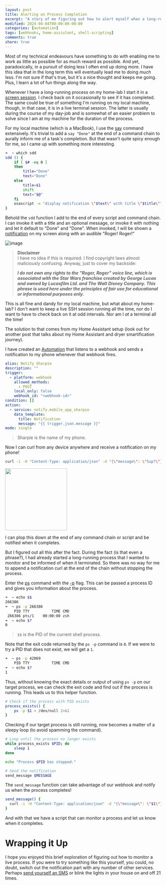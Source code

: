 ```yaml
---
layout: post
title: Alerting on Process Completion
excerpt: "A story of me figuring out how to alert myself when a long-running process has completed."
modified: 2024-04-04T00:00:00-00:00
categories: [automation]
tags: [webhooks, home-assistant, shell-scripting]
comments: true
share: true
---
```


Most of my technical endeavours have something to do with enabling me to work as little as possible for as much reward as possible. And yet, paradoxically, in a pursuit of doing less I often end up doing more. I have this idea that in the long term this will eventually lead me to doing _much_ less. I'm not sure if that's true, but it's a nice thought and keeps me going. Plus, I learn a lot of fun things along the way.

Whenever I have a long-running process on my home-lab I start it in a [screen session](https://linux.die.net/man/1/screen). I check back on it occasionally to see if it has completed. The same could be true of something I'm running on my local machine, though, in that case, it is in a live terminal session. The latter is usually during the course of my day-job and is somewhat of an easier problem to solve since I am at my machine for the duration of the process.

For my local machine (which is a MacBook), I use the [say](https://ss64.com/mac/say.html) command extensively. It's trivial to add a `say "Done"` at the end of a command chain to aurally inform me of a task's completion. But that wasn't quite spicy enough for me, so I came up with something more interesting.

```sh
➜  ~ which sdd
sdd () {
	if [ $# -eq 0 ]
	then
		title="Done"
		text="Done"
	else
		title=$1
		shift
		text="$@"
	fi
	osascript -e "display notification \"$text\" with title \"$title\"" && afplay ~/Documents/star-wars-b1-battle-droid_kampfdroide-roger-roger-sound.mp3
}
```

Behold the `sdd` function I add to the end of every script and command chain. I can invoke it with a title and an optional message, or invoke it with nothing and let it default to "Done" and "Done". When invoked, I will be shown a [notification](https://developer.apple.com/library/archive/documentation/LanguagesUtilities/Conceptual/MacAutomationScriptingGuide/DisplayNotifications.html) on my screen along with an audible "Roger! Roger!"

![image](https://github.com/BadgerBadgerBadgerBadger/BadgerBadgerBadgerBadger.github.io/assets/5138570/630f82c6-758c-4b62-8869-863a457c26c4)

> **Disclaimer**\
> I have no idea if this is required. I find copyright laws almost maliciously confusing. Anyway, just to cover my backside:
>
> _**I do not own any rights to the "Roger, Roger" voice line, which is associated with the Star Wars franchise created by George Lucas and owned by Lucasfilm Ltd. and The Walt Disney Company. This phrase is used here under the principles of fair use for educational or informational purposes only.**_

This is all fine and dandy for my local machine, but what about my home-lab? I don't want to keep a live SSH session running all the time, nor do I want to have to check back on it at odd intervals. Nor am I _at_ a terminal all the time!

The solution to that comes from my Home Assistant setup (look out for another post that talks about my Home Assistant and dryer smartification journey). 

I have created an [Automation](https://www.home-assistant.io/docs/automation/) that listens to a webhook and sends a notification to my phone whenever that webhook fires.

```yaml
alias: Notify Sharpie
description: ""
trigger:
  - platform: webhook
    allowed_methods:
      - POST
    local_only: false
    webhook_id: "<webhook-id>"
condition: []
action:
  - service: notify.mobile_app_sharpie
    data_template:
      title: Notification
      message: "{{ trigger.json.message }}"
mode: single
```

> Sharpie is the name of my phone.

Now I can curl from any device anywhere and receive a notification on my phone!

```sh
curl -i -H "Content-Type: application/json" -d "{\"message\": \"Sup?\"}" https://<home-assistant-server>/api/webhook/<wehook-id>
```

<img src="https://github.com/BadgerBadgerBadgerBadger/BadgerBadgerBadgerBadger.github.io/assets/5138570/5cb38454-b29e-4d2b-a7a2-ccb81f0a73d2" width=200 />

I can plop this down at the end of any command chain or script and be notified when it completes.

But I figured out all this after the fact. During the fact (is that even a phrase?), I had already started a long-running process that I wanted to monitor and be informed of when it terminated. So there was no way for me to append a notification curl at the end of the chain without stopping the process.

Enter the [ps](https://man7.org/linux/man-pages/man1/ps.1.html) command with the [-p](https://medium.com/@linuxschooltech/what-is-ps-p-command-in-linux-aede7e5f0751) flag. This can be passed a process ID and gives you information about the process.

```sh
➜  ~ echo $$
266386
➜  ~ ps -p 266386
    PID TTY          TIME CMD
 266386 pts/1    00:00:00 zsh
➜  ~ echo $?
0
```

> `$$` is the PID of the current shell process.

Note that the exit code returned by the `ps -p` command is `0`. If we were to try a PID that does not exist, we will get a `1`.

```sh
➜  ~ ps -p 42069
    PID TTY          TIME CMD
➜  ~ echo $?
1
```

Thus, without knowing the exact details or output of using `ps -p` on our target process, we can check the exit code and find out if the process is running. This leads us to this helper function.

```sh
# Check if the process with PID exists
process_exists() {
    ps -p $1 > /dev/null 2>&1
}
```

Checking if our target process is still running, now becomes a matter of a sleepy loop (to avoid spamming the command).

```sh
# Loop until the process no longer exists
while process_exists $PID; do
    sleep 1
done

echo "Process $PID has stopped."

# Send the notification
send_message $MESSAGE
```

The `send_message` function can take advantage of our webhook and notify us when the process completes!

```sh
send_message() {
  curl -i -H "Content-Type: application/json" -d "{\"message\": \"$1\"}" https://<home-assistant-server>/api/webhook/<wehook-id>
}
```

And with that we have a script that can monitor a process and let us know when it completes.

# Wrapping it Up

I hope you enjoyed this brief exploration of figuring out how to monitor a live process. If you were to try something like this yourself, you could, no doubt, switch out the notification part with any number of other services. Perhaps [send yourself an SMS](https://www.twilio.com/en-us/messaging/channels/sms) or blink the lights in your house on and off 21 times.
